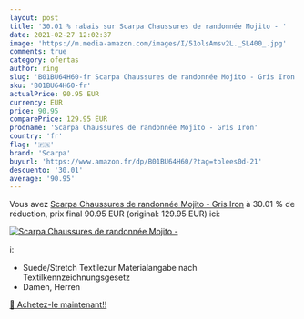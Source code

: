 ```yaml
---
layout: post
title: '30.01 % rabais sur Scarpa Chaussures de randonnée Mojito - '
date: 2021-02-27 12:02:37
image: 'https://m.media-amazon.com/images/I/51olsAmsv2L._SL400_.jpg'
comments: true
category: ofertas
author: ring
slug: 'B01BU64H60-fr Scarpa Chaussures de randonnée Mojito - Gris Iron'
sku: 'B01BU64H60-fr'
actualPrice: 90.95 EUR
currency: EUR
price: 90.95
comparePrice: 129.95 EUR
prodname: 'Scarpa Chaussures de randonnée Mojito - Gris Iron'
country: 'fr'
flag: '🇫🇷'
brand: 'Scarpa'
buyurl: 'https://www.amazon.fr/dp/B01BU64H60/?tag=tolees0d-21'
descuento: '30.01'
average: '90.95'
---
```


Vous avez [Scarpa Chaussures de randonnée Mojito - Gris Iron](https://www.amazon.fr/dp/B01BU64H60/?tag=tolees0d-21)  à  30.01 % de réduction, prix final  90.95 EUR (original: 129.95 EUR) ici:

[![Scarpa Chaussures de randonnée Mojito - ](https://m.media-amazon.com/images/I/51olsAmsv2L._SL400_.jpg)](https://www.amazon.fr/dp/B01BU64H60/?tag=tolees0d-21)

ℹ️:

- Suede/Stretch Textilezur Materialangabe nach Textilkennzeichnungsgesetz
- Damen, Herren

[🛒 Achetez-le maintenant!!](https://www.amazon.fr/dp/B01BU64H60/?tag=tolees0d-21)
